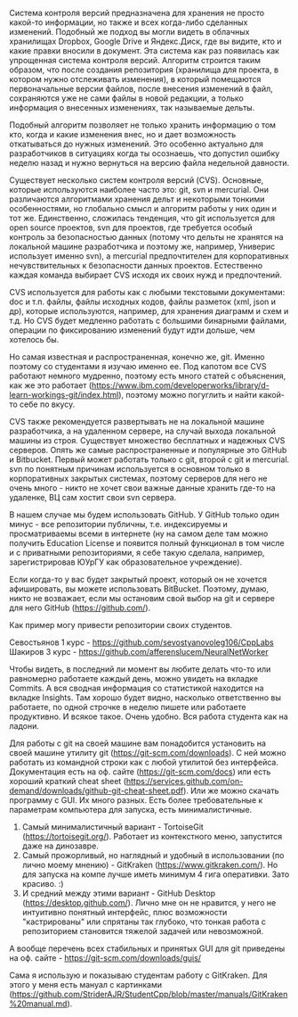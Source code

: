 Система контроля версий предназначена для хранения не просто какой-то информации, но также и всех когда-либо сделанных изменений. Подобный же подход вы могли видеть в облачных хранилищах Dropbox, Google Drive и Яндекс.Диск, где вы видите, кто и какие правки вносили в документ. Эта система как раз появилась как упрощенная система контроля версий. Алгоритм строится таким образом, что после создания репозитория (хранилища для проекта, в котором нужно отслеживать изменения), в который помещаются первоначальные версии файлов, после внесения изменений в файл, сохраняются уже не сами файлы в новой редакции, а только информация о внесенных изменениях, так называемые дельты.

Подобный алгоритм позволяет не только хранить информацию о том кто, когда и какие изменения внес, но и дает возможность откатываться до нужных изменений. Это особенно актуально для разработчиков в ситуациях когда ты осознаешь, что допустил ошибку неделю назад и нужно вернуться на версию файла недельной давности.

Существует несколько систем контроля версий (CVS). Основные, которые используются наиболее часто это: git, svn и mercurial. Они различаются алгоритмами хранения дельт и некоторыми тонкими особенностями, но глобально смысл и алгоритм работы у них один и тот же. Единственно, сложилась тенденция, что git используется для open source проектов, svn для проектов, где требуется особый контроль за безопасностью данных (потому что дельты не хранятся на локальной машине разработчика и поэтому же, например, Универис использует именно svn), а mercurial предпочтителен для корпоративных нечувствительных к безопасности данных проектов. Естественно каждая команда выбирает CVS исходя их своих нужд и предпочтений.

CVS используется для работы как с любыми текстовыми документами: doc и т.п. файлы, файлы исходных кодов, файлы разметок (xml, json и др), которые используются, например, для хранения диаграмм и схем и т.д. Но CVS будет медленно работать с большими бинарными файлами, операции по фиксированию изменений будут идти дольше, чем хотелось бы.

Но самая известная и распространенная, конечно же, git. Именно поэтому со студентами я изучаю именно ее. Под капотом все CVS работают немного мудренно, поэтому есть много статей с объяснения, как же это работает (https://www.ibm.com/developerworks/library/d-learn-workings-git/index.html), поэтому можно погуглить и найти какой-то себе по вкусу.

CVS также рекомендуется развертывать не на локальной машине разработчика, а на удаленном сервере, на случай выхода локальной машины из строя. Существует множество бесплатных и надежных CVS серверов. Опять же самые распространенные и популярные это GitHub и Bitbucket. Первый может работать только с git, второй с git и mercurial. svn по понятным причинам используется в основном только в корпоративных закрытых системах, поэтому серверов для него не очень много - никто не хочет свои важные данные хранить где-то на удаленке, ВЦ сам хостит свои svn сервера.

В нашем случае мы будем использовать GitHub. У GitHub только один минус - все репозитории публичны, т.е. индексируемы и просматриваемы всеми в интернете (ну на самом деле там можно получить Education License и появится полный функционал в том числе и с приватными репозиториями, я себе такую сделала, например, зарегистрировав ЮУрГУ как образовательное учреждение).

Если когда-то у вас будет закрытый проект, который он не хочется афишировать, вы можете использовать BitBucket. Поэтому, думаю, никто не возважает, если мы остановим свой выбор на git и сервере для него GitHub (https://github.com/).

Как пример могу привести репозитории своих студентов.

Севостьянов 1 курс - https://github.com/sevostyanovoleg106/CppLabs
Шакиров 3 курс - https://github.com/afferenslucem/NeuralNetWorker

Чтобы видеть, в последний ли момент вы любите делать что-то или равномерно работаете каждый день, можно увидеть на вкладке Commits. А вся сводная информация со статистикой находится на вкладке Insights. Там хорошо будет видно, насколько ответственно вы работаете, по одной строчке в неделю пишете или работаете продуктивно. И всякое такое. Очень удобно. Вся работа студента как на ладони.

Для работы с git на своей машине вам понадобится установить на своей машине утилиту git (https://git-scm.com/downloads). С ней можно работать из командной строки как с любой утилитой без интерфейса. Документация есть на оф. сайте (https://git-scm.com/docs) или есть хороший краткий cheat sheet (https://services.github.com/on-demand/downloads/github-git-cheat-sheet.pdf). Или же можно скачать программу с GUI. Их много разных. Есть более требовательные к параметрам компьютера для запуска, есть минималистичные.

1. Самый минималистичный вариант - TortoiseGit (https://tortoisegit.org/). Работает из контекстного меню, запустится даже на динозавре.
2. Самый прожорливый, но наглядный и удобный в использовании (по лично моему мнению) - GitKraken (https://www.gitkraken.com/). Но для запуска на компе лучше иметь минимум 4 гига оперативки. Зато красиво. :)
3. И средний между этими вариант - GitHub Desktop (https://desktop.github.com/). Лично мне он не нравится, у него не интуитивно понятный интерфейс, плюс возможности "кастрированы" или спрятаны так глубоко, что тонкая работа с репозиторием становится тяжелой задачей или невозможной.

А вообще перечень всех стабильных и принятых GUI для git приведены на оф. сайте - https://git-scm.com/downloads/guis/

Сама я использую и показываю студентам работу с GitKraken. Для этого у меня есть мануал с картинками (https://github.com/StriderAJR/StudentCpp/blob/master/manuals/GitKraken%20manual.md).

